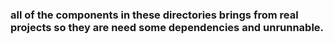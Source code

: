 ### all of the components in these directories brings from real projects so they are need some dependencies and unrunnable.